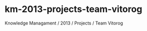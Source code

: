 km-2013-projects-team-vitorog
=============================

Knowledge Managament / 2013 / Projects / Team Vitorog